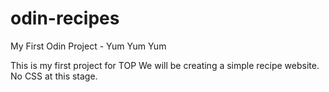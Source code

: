 # odin-recipes
My First Odin Project - Yum Yum Yum

This is my first project for TOP
We will be creating a simple recipe website. No CSS at this stage.
